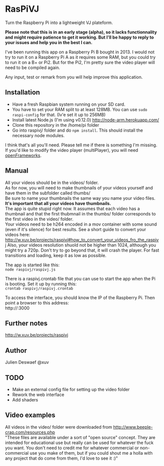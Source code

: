 RasPiVJ
=======

Turn the Raspberry Pi into a lightweight VJ plateform.

**Please note that this is in an early stage (alpha), so it lacks functionnality and might require patience to get it working. 
But I'll be happy to reply to your issues and help you in the best I can.**

I've been running this app on a Raspberry Pi B bought in 2013. I would not try to run it on a Raspberry Pi A as it requires some RAM, but you could try to run it on a B+ or Pi2. But for the Pi2, I'm pretty sure the video player will need to be compiled again.

Any input, test or remark from you will help improve this application. 

Installation
------------

- Have a fresh Raspbian system running on your SD card.
- You have to set your RAM split to at least 128MB. You can use `sudo raspi-config` for that. (Iv'e set it up to 256MB)
- Install latest Node.js (I'm using v0.12.0) http://node-arm.herokuapp.com/
- Clone this repository in the /home/pi folder
- Go into raspivj/ folder and do `npm install`. This should install the necessary node modules.

I think that's all you'll need. Please tell me if there is something I'm missing.  
If you'd like to modify the video player (multiPlayer), you will need [openFrameworks](http://openframeworks.cc/). 

Manual
------
All your videos should be in the videos/ folder.  
As for now, you will need to make thumbnails of your videos yourself and have them in the subfolder called thumbs/  
Be sure to name your thumbnails the same way you name your video files. **It's important that all your videos have thumbnails.**  
The app is quite stupid right now. It assumes that each video has a thumbnail and that the first thubmnail in the thumbs/ folder corresponds to the first video in the video/ folder.  
Your videos need to be h264 encoded in a mov container with some sound (even if it's silence) for best results. See a short guide to convert your videos here: http://w.xuv.be/projects/raspivj#how_to_convert_your_videos_fro_the_raspivj
Also, your videos resolution shuold not be higher than 1024, although you might try a 720p. Don't try to go beyond that, it will crash the player. For fast transitions and loading, keep it as low as possible.

The app is started like this:  
`node raspivj/raspivj.js`

There is a raspivj.crontab file that you can use to start the app when the Pi is booting. Set it up by running this:  
`crontab raspivj/raspivj.crontab`

To access the interface, you should know the IP of the Raspberry Pi. Then point a browser to this address:  
http://<ip-of-your-raspberry>:3000

Further notes
-------------
http://w.xuv.be/projects/raspivj

Author
------
Julien Deswaef @xuv

TODO
----
- Make an external config file for setting up the video folder
- Rework the web interface
- Add shaders

Video examples
--------------
All videos in the video/ folder were downloaded from http://www.beeple-crap.com/resources.php  
"These files are available under a sort of "open source" concept. They are intended for educational use but really can be used for whatever the fuck you want. You don't need to credit me for whatever commercial or non-commercial use you make of them, but if you could shout me a holla with any project that do come from them, I'd love to see it :)"


